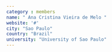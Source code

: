 ```yaml
---
category : members
name: " Ana Cristina Vieira de Melo " 
website: '#'
city: "Sao Paulo"
country: "Brazil"
university: "University of Sao Paulo"
---
```




